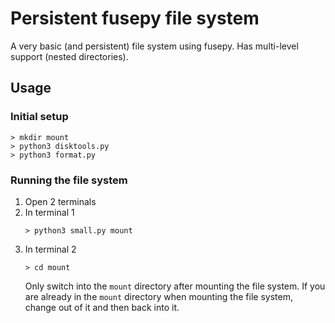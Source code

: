 # Persistent fusepy file system
A very basic (and persistent) file system using fusepy.
Has multi-level support (nested directories).

## Usage
### Initial setup
```shell
> mkdir mount
> python3 disktools.py
> python3 format.py
```

### Running the file system
1. Open 2 terminals
2. In terminal 1
   ```shell
   > python3 small.py mount
   ```
3. In terminal 2
   ```shell
   > cd mount
   ```
   Only switch into the `mount` directory after mounting the file system. If you are already in the `mount` directory when mounting the file system, 
   change out of it and then back into it.

